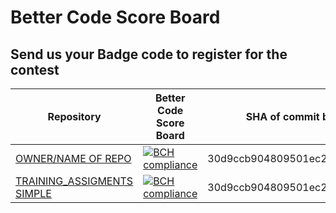 # Better Code Score Board
## Send us your Badge code to register for the contest

Repository | Better Code Score Board | SHA of commit before closing time
--- | --- | ---
[OWNER/NAME OF REPO](https://github.com/owner/name_of_repo) | [![BCH compliance](https://bettercodehub.com/edge/badge/dbh17-abraxas/ShareEverythingWeb)](https://bettercodehub.com) | 30d9ccb904809501ec279e55324f61b001f4b5da
[TRAINING_ASSIGMENTS SIMPLE](https://github.com/owner/name_of_repo) | [![BCH compliance](https://bettercodehub.com/edge/badge/BetterCodeHubTraining/training-assignments-simple?branch=master)](https://bettercodehub.com/) | 30d9ccb904809501ec279e55324f61b001f4b5da
